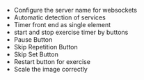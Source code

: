 + Configure the server name for websockets
+ Automatic detection of services
+ Timer front end as single element 
+ start and stop exercise timer by buttons
+ Pause Button
+ Skip Repetition Button
+ Skip Set Button
+ Restart button for exercise
+ Scale the image correctly